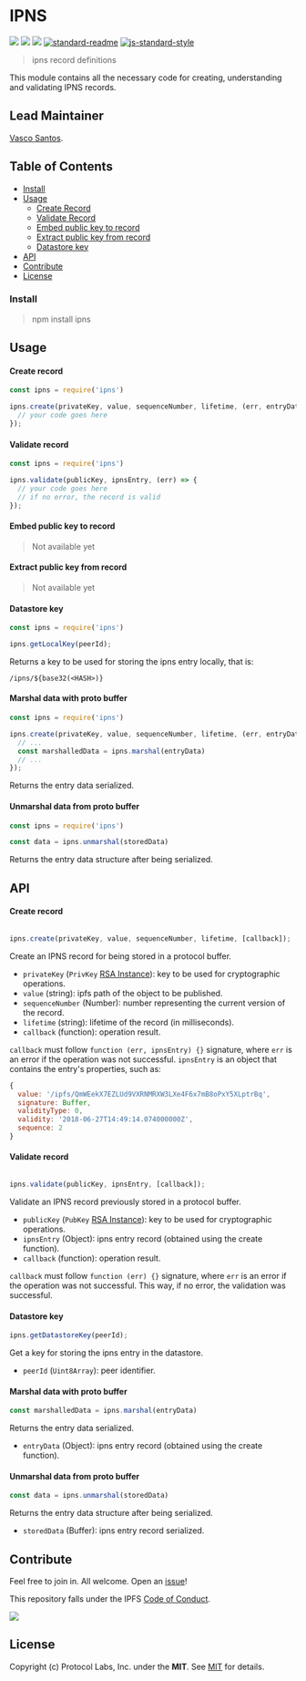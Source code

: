 # IPNS

[![](https://img.shields.io/badge/made%20by-Protocol%20Labs-blue.svg?style=flat-square)](http://protocol.ai)
[![](https://img.shields.io/badge/project-IPFS-blue.svg?style=flat-square)](http://ipfs.io/)
[![](https://img.shields.io/badge/freenode-%23ipfs-blue.svg?style=flat-square)](http://webchat.freenode.net/?channels=%23ipfs)
[![standard-readme](https://img.shields.io/badge/standard--readme-OK-green.svg?style=flat-square)](https://github.com/RichardLitt/standard-readme)
[![js-standard-style](https://img.shields.io/badge/code%20style-standard-brightgreen.svg?style=flat-square)](https://github.com/feross/standard)

> ipns record definitions

This module contains all the necessary code for creating, understanding and validating IPNS records.

## Lead Maintainer

[Vasco Santos](https://github.com/vasco-santos).

## Table of Contents

- [Install](#install)
- [Usage](#usage)
  - [Create Record](#create-record)
  - [Validate Record](#validate-record)
  - [Embed public key to record](#embed-public-key-to-record)
  - [Extract public key from record](#extract-public-key-from-record)
  - [Datastore key](#datastore-key)
- [API](#api)
- [Contribute](#contribute)
- [License](#license)

### Install

> npm install ipns

## Usage

#### Create record

```js
const ipns = require('ipns')

ipns.create(privateKey, value, sequenceNumber, lifetime, (err, entryData) => {
  // your code goes here
});
```

#### Validate record

```js
const ipns = require('ipns')

ipns.validate(publicKey, ipnsEntry, (err) => {
  // your code goes here
  // if no error, the record is valid
});
```

#### Embed public key to record

> Not available yet

#### Extract public key from record

> Not available yet

#### Datastore key

```js
const ipns = require('ipns')

ipns.getLocalKey(peerId);
```

Returns a key to be used for storing the ipns entry locally, that is:

```
/ipns/${base32(<HASH>)}
```

#### Marshal data with proto buffer

```js
const ipns = require('ipns')

ipns.create(privateKey, value, sequenceNumber, lifetime, (err, entryData) => {
  // ...
  const marshalledData = ipns.marshal(entryData)
  // ...
});
```

Returns the entry data serialized.

#### Unmarshal data from proto buffer

```js
const ipns = require('ipns')

const data = ipns.unmarshal(storedData)
```

Returns the entry data structure after being serialized.

## API

#### Create record

```js

ipns.create(privateKey, value, sequenceNumber, lifetime, [callback]);
```

Create an IPNS record for being stored in a protocol buffer.

- `privateKey` (`PrivKey` [RSA Instance](https://github.com/libp2p/js-libp2p-crypto/blob/master/src/keys/rsa-class.js)): key to be used for cryptographic operations.
- `value` (string): ipfs path of the object to be published.
- `sequenceNumber` (Number): number representing the current version of the record.
- `lifetime` (string): lifetime of the record (in milliseconds).
- `callback` (function): operation result.

`callback` must follow `function (err, ipnsEntry) {}` signature, where `err` is an error if the operation was not successful. `ipnsEntry` is an object that contains the entry's properties, such as:
  
```js
{
  value: '/ipfs/QmWEekX7EZLUd9VXRNMRXW3LXe4F6x7mB8oPxY5XLptrBq',
  signature: Buffer,
  validityType: 0,
  validity: '2018-06-27T14:49:14.074000000Z',
  sequence: 2
}
```

#### Validate record

```js

ipns.validate(publicKey, ipnsEntry, [callback]);
```

Validate an IPNS record previously stored in a protocol buffer.

- `publicKey` (`PubKey` [RSA Instance](https://github.com/libp2p/js-libp2p-crypto/blob/master/src/keys/rsa-class.js)): key to be used for cryptographic operations.
- `ipnsEntry` (Object): ipns entry record (obtained using the create function).
- `callback` (function): operation result.

`callback` must follow `function (err) {}` signature, where `err` is an error if the operation was not successful. This way, if no error, the validation was successful.

#### Datastore key

```js
ipns.getDatastoreKey(peerId);
```

Get a key for storing the ipns entry in the datastore.

- `peerId` (`Uint8Array`): peer identifier.

#### Marshal data with proto buffer

```js
const marshalledData = ipns.marshal(entryData)
```

Returns the entry data serialized.

- `entryData` (Object): ipns entry record (obtained using the create function).

#### Unmarshal data from proto buffer

```js
const data = ipns.unmarshal(storedData)
```

Returns the entry data structure after being serialized.

- `storedData` (Buffer): ipns entry record serialized.

## Contribute

Feel free to join in. All welcome. Open an [issue](https://github.com/ipfs/js-ipns/issues)!

This repository falls under the IPFS [Code of Conduct](https://github.com/ipfs/community/blob/master/code-of-conduct.md).

[![](https://cdn.rawgit.com/jbenet/contribute-ipfs-gif/master/img/contribute.gif)](https://github.com/ipfs/community/blob/master/contributing.md)

## License

Copyright (c) Protocol Labs, Inc. under the **MIT**. See [MIT](./LICENSE) for details.
